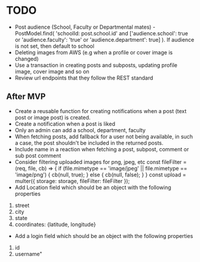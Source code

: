 # TODO

- Post audience (School, Faculty or Departmental mates) - PostModel.find(
  'schoolId: post.school.id' and ['audience.school': true or 'audience.faculty': 'true' or 'audience.department': true]
  ). If audience is not set, then default to school
- Deleting images from AWS (e.g when a profile or cover image is changed)
- Use a transaction in creating posts and subposts, updating profile image, cover image and so on
- Review url endpoints that they follow the REST standard

## After MVP

- Create a reusable function for creating notifications when a post (text post or image post) is created.
- Create a notification when a post is liked
- Only an admin can add a school, department, faculty
- When fetching posts, add fallback for a user not being available,
  in such a case, the post shouldn't be included in the returned posts.
- Include name in a reaction when fetching a post, subpost, comment or sub post comment
- Consider filtering uploaded images for png, jpeg, etc
  const fileFilter = (req, file, cb) => {
  if (file.mimetype == 'image/jpeg' || file.mimetype == 'image/png') {
  cb(null, true);
  } else {
  cb(null, false);
  }
  }
  const upload = multer({ storage: storage, fileFilter: fileFilter });
- Add Location field which should be an object with the following properties

1. street
2. city
3. state
4. coordinates: {latitude, longitude}

- Add a login field which should be an object with the following properties

1. id
2. username"
